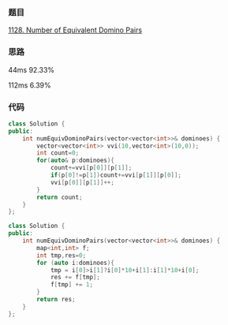 ### 题目
[1128. Number of Equivalent Domino Pairs](https://leetcode-cn.com/problems/number-of-equivalent-domino-pairs/submissions/)
### 思路
44ms 92.33%

112ms 6.39%

### 代码
```c++
class Solution {
public:
    int numEquivDominoPairs(vector<vector<int>>& dominoes) {
        vector<vector<int>> vvi(10,vector<int>(10,0));
        int count=0;
        for(auto& p:dominoes){
            count+=vvi[p[0]][p[1]];
            if(p[0]!=p[1])count+=vvi[p[1]][p[0]];
            vvi[p[0]][p[1]]++;
        }
        return count;
    }
};
```
```c++
class Solution {
public:
    int numEquivDominoPairs(vector<vector<int>>& dominoes) {
        map<int,int> f;
        int tmp,res=0;
        for (auto i:dominoes){
            tmp = i[0]>i[1]?i[0]*10+i[1]:i[1]*10+i[0];
            res += f[tmp];
            f[tmp] += 1;
        }
        return res;
    }
};
```
